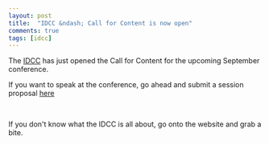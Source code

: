 ```yaml
---
layout: post
title:  "IDCC &ndash; Call for Content is now open"
comments: true
tags: [idcc]
---
```



The [IDCC](http://www.idcc.co.il) has just opened the Call for Content for the upcoming September conference.

If you want to speak at the conference, go ahead and submit a session proposal [here](http://www.idcc.co.il/sessions/submit)

&#160;

If you don't know what the IDCC is all about, go onto the website and grab a bite. 

